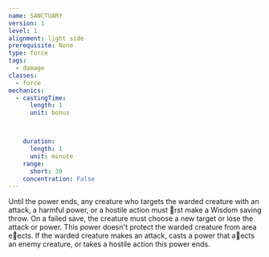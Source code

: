 ```yaml
---
name: SANCTUARY
version: 1
level: 1
alignment: light side
prerequisite: None
type: force
tags:
  - damage
classes:
  - force
mechanics:
  - castingTime:
      length: 1
      unit: bonus



    duration:
      length: 1
      unit: minute
    range:
      short: 30
    concentration: False
---
```

Until the power ends, any creature who targets the
warded creature with an attack, a harmful power, or a
hostile action must 􀃕rst make a Wisdom saving throw.
On a failed save, the creature must choose a new
target or lose the attack or power. This power doesn't
protect the warded creature from area e􀃠ects.
If the warded creature makes an attack, casts a
power that a􀃠ects an enemy creature, or takes a
hostile action this power ends.

    